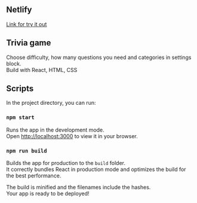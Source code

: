 ## Netlify
[Link for try it out](https://fessquizgame.netlify.app/)

## Trivia game
Choose difficulty, how many questions you need and categories in settings block.\
Build with React, HTML, CSS

## Scripts

In the project directory, you can run:

### `npm start`

Runs the app in the development mode.\
Open [http://localhost:3000](http://localhost:3000) to view it in your browser.

### `npm run build`

Builds the app for production to the `build` folder.\
It correctly bundles React in production mode and optimizes the build for the best performance.

The build is minified and the filenames include the hashes.\
Your app is ready to be deployed!
